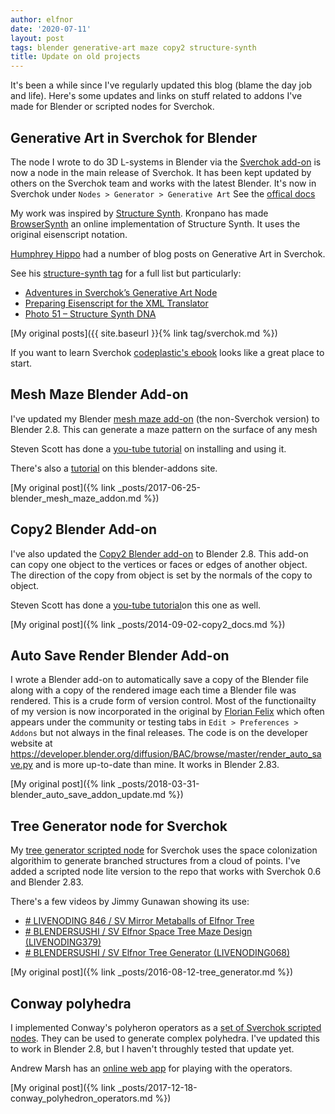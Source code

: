 ```yaml
---
author: elfnor
date: '2020-07-11'
layout: post
tags: blender generative-art maze copy2 structure-synth
title: Update on old projects
---
```


It's been a while since I've regularly updated this blog (blame the day job and life). Here's some updates and links on stuff related to addons I've made for Blender or scripted nodes for Sverchok.

## Generative Art in Sverchok for Blender

The node I wrote to do 3D L-systems in Blender via the [Sverchok add-on](http://nikitron.cc.ua/sverch/html/main.html) is now a node in the main release of Sverchok.  It has been kept updated  by others on the Sverchok team and works with the latest Blender. It's now in Sverchok under `Nodes > Generator > Generative Art` See the [offical docs](https://sverchok.readthedocs.io/en/latest/nodes/generators_extended/generative_art.html)

My work was inspired by [Structure Synth](http://structuresynth.sourceforge.net/). Kronpano has  made  [BrowserSynth](https://github.com/kronpano/BrowserSynth) an online implementation of Structure Synth. It uses the original eisenscript notation.

[Humphrey Hippo](https://humphreyhippo.wordpress.com/) had a number of blog posts on Generative Art in Sverchok. 

See his [structure-synth tag](https://humphreyhippo.wordpress.com/category/structure-synth/) for a full list but particularly:

* [Adventures in Sverchok’s Generative Art Node](https://humphreyhippo.wordpress.com/2017/12/13/adventures-in-sverchoks-generative-art-node/)
* [Preparing Eisenscript for the XML Translator](https://humphreyhippo.wordpress.com/2017/12/20/preparing-eisenscript-for-the-xml-translator/)
* [Photo 51 – Structure Synth DNA](https://humphreyhippo.wordpress.com/2018/02/20/photo-51-structure-synth-dna/)

[My original posts]({{ site.baseurl }}{% link tag/sverchok.md %})

If you want to learn Sverchok [codeplastic's ebook](http://www.codeplastic.com/learning-sverchok-ebook/) looks like a great place to start. 

## Mesh Maze Blender Add-on

I've updated my Blender [mesh maze add-on](https://github.com/elfnor/mesh_maze) (the non-Sverchok version) to Blender 2.8. This can generate a maze pattern on the surface of any mesh

Steven Scott has done a [you-tube tutorial](https://www.youtube.com/watch?v=wVnp6R8BDfo) on installing and using it.

There's also a [tutorial](https://blender-addons.org/mesh-maze-addon/) on this blender-addons site.

[My original post]({% link \_posts/2017-06-25-blender_mesh_maze_addon.md %})

## Copy2 Blender Add-on

I've also updated the [Copy2 Blender add-on](https://github.com/elfnor/copy2_blender_addon) to Blender 2.8. This add-on can copy one object to the vertices or faces or edges of another object. The direction of the copy from object is set by the normals of the copy to object.

Steven Scott has done a [you-tube tutorial](https://www.youtube.com/watch?v=wYYFSTHCXsk)on this one as well. 

[My original post]({% link _posts/2014-09-02-copy2_docs.md %})

## Auto Save Render Blender Add-on

I wrote a Blender add-on to automatically save a copy of the Blender file along with a copy of the rendered image each time a Blender file was rendered. This is a crude form of version control.  Most of the functionailty of my version is now incorporated in the original by [Florian Felix](https://github.com/florianfelix)  which often appears under the community or testing tabs in `Edit > Preferences > Addons` but not always in the final releases. The code is on the developer website at https://developer.blender.org/diffusion/BAC/browse/master/render_auto_save.py and is more up-to-date than mine. It works in Blender 2.83. 

[My original post]({% link _posts/2018-03-31-blender_auto_save_addon_update.md %})

## Tree Generator node for Sverchok

My [tree generator scripted node](https://github.com/elfnor/spacetree-sverchok) for Sverchok uses the space colonization algorithim to generate branched structures from a cloud of points. I've added a scripted node lite version to the repo that works with Sverchok 0.6 and Blender 2.83.

There's a few videos by Jimmy Gunawan showing its use:

* [# LIVENODING 846 / SV Mirror Metaballs of Elfnor Tree](https://www.youtube.com/watch?v=VL3Z5FDq8XE)
* [# BLENDERSUSHI / SV Elfnor Space Tree Maze Design (LIVENODING379)](https://www.youtube.com/watch?v=pqfIjWlTIqM)
* [# BLENDERSUSHI / SV Elfnor Tree Generator (LIVENODING068)](https://www.youtube.com/watch?v=M2QVSoN_51c)

[My original post]({% link _posts/2016-08-12-tree_generator.md %})

## Conway polyhedra

I implemented Conway's polyheron operators as a [set of Sverchok scripted nodes](https://github.com/elfnor/conway_polyhedron_operators). They can be used to generate complex polyhedra. I've updated this to work in Blender 2.8,  but I haven't throughly tested that update yet.

Andrew Marsh has an [online web app](http://andrewmarsh.com/software/poly3d-web/) for playing with the operators.

[My original post]({% link _posts/2017-12-18-conway_polyhedron_operators.md %})